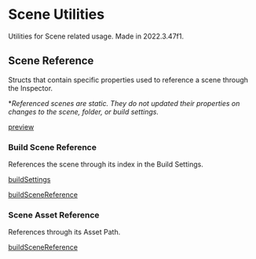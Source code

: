 # Scene Utilities

Utilities for Scene related usage. Made in 2022.3.47f1.

## Scene Reference

Structs that contain specific properties used to reference a scene through the Inspector.

**Referenced scenes are static. They do not updated their properties on changes to the scene, folder, or build settings.*

[preview](images/preview.png)

### Build Scene Reference

References the scene through its index in the Build Settings.

[buildSettings](images/buildsettings.png)

[buildSceneReference](images/scenereference_buildscenereference.gif)

### Scene Asset Reference

References through its Asset Path.

[buildSceneReference](images/scenereference_sceneassetreference.gif)